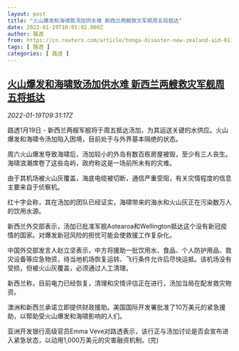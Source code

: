 ```yaml
---
layout: post
title: "火山爆发和海啸致汤加供水难 新西兰两艘救灾军舰周五将抵达"
date: 2022-01-19T10:01:02.000Z
author: 路透
from: https://cn.reuters.com/article/tonga-disaster-new-zealand-aid-0119-idCNKBS2JT0QI
tags: [ 路透 ]
categories: [ 路透 ]
---
```

<!--1642586462000-->
[火山爆发和海啸致汤加供水难 新西兰两艘救灾军舰周五将抵达](https://cn.reuters.com/article/tonga-disaster-new-zealand-aid-0119-idCNKBS2JT0QI)
------

<div>
<div><i>2022-01-19T09:31:17Z</i></div><p>路透1月19日 - 新西兰两艘军舰将于周五抵达汤加，为其运送关键的水供应。火山爆发和海啸令汤加陷入困境，目前处于与外界基本隔绝的状态。</p><p>周六火山爆发导致海啸后，汤加较小的外岛有数百栋房屋被毁，至少有三人丧生。海啸浪潮席卷了这些岛屿，政府称这是一场前所未有的灾难。</p><p>由于其机场被火山灰覆盖，海底电缆被切断，通信严重受阻，有关灾情程度的信息主要来自于侦察机。</p><p>红十字会称，其在汤加的团队已经证实，海啸带来的海水和火山灰正在污染数万人的饮用水源。</p><p>新西兰外交部表示，汤加已批准军舰Aotearoa和Wellington抵达这个没有新冠疫情的国家。对爆发新冠风险的担忧可能会使救援工作复杂化。</p><p>中国外交部发言人赵立坚表示，中方将援助一批饮用水、食品、个人防护用品、救灾设备等应急物资，待当地机场恢复运转、飞行条件允许后尽快运抵。该机场没有受损，但被火山灰覆盖，必须通过人工清理。</p><p>新西兰称，目前电力已经恢复，清理和灾情评估正在进行，汤加当局在配发救灾物资。</p><p>澳洲和新西兰承诺立即提供财政援助。美国国际开发署批准了10万美元的紧急援助，以帮助受火山爆发和海啸影响的人们。</p><p>亚洲开发银行高级官员Emma Veve对路透表示，该行正与汤加讨论是否会宣布进入紧急状态，以动用1,000万美元的灾害融资机制。(完)</p>
</div>
